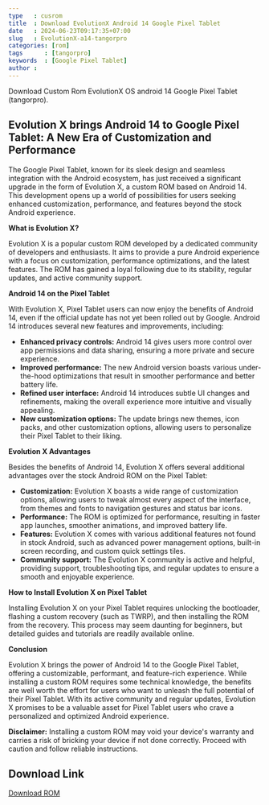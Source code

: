 ```yaml
---
type   : cusrom
title  : Download EvolutionX Android 14 Google Pixel Tablet
date   : 2024-06-23T09:17:35+07:00
slug   : EvolutionX-a14-tangorpro
categories: [rom]
tags      : [tangorpro]
keywords  : [Google Pixel Tablet]
author : 
---
```


Download Custom Rom EvolutionX OS android 14 Google Pixel Tablet (tangorpro).

## Evolution X brings Android 14 to Google Pixel Tablet: A New Era of Customization and Performance

The Google Pixel Tablet, known for its sleek design and seamless integration with the Android ecosystem, has just received a significant upgrade in the form of Evolution X, a custom ROM based on Android 14. This development opens up a world of possibilities for users seeking enhanced customization, performance, and features beyond the stock Android experience.

**What is Evolution X?**

Evolution X is a popular custom ROM developed by a dedicated community of developers and enthusiasts. It aims to provide a pure Android experience with a focus on customization, performance optimizations, and the latest features. The ROM has gained a loyal following due to its stability, regular updates, and active community support.

**Android 14 on the Pixel Tablet**

With Evolution X, Pixel Tablet users can now enjoy the benefits of Android 14, even if the official update has not yet been rolled out by Google. Android 14 introduces several new features and improvements, including:

* **Enhanced privacy controls:** Android 14 gives users more control over app permissions and data sharing, ensuring a more private and secure experience.
* **Improved performance:** The new Android version boasts various under-the-hood optimizations that result in smoother performance and better battery life.
* **Refined user interface:** Android 14 introduces subtle UI changes and refinements, making the overall experience more intuitive and visually appealing.
* **New customization options:** The update brings new themes, icon packs, and other customization options, allowing users to personalize their Pixel Tablet to their liking.

**Evolution X Advantages**

Besides the benefits of Android 14, Evolution X offers several additional advantages over the stock Android ROM on the Pixel Tablet:

* **Customization:** Evolution X boasts a wide range of customization options, allowing users to tweak almost every aspect of the interface, from themes and fonts to navigation gestures and status bar icons.
* **Performance:** The ROM is optimized for performance, resulting in faster app launches, smoother animations, and improved battery life.
* **Features:** Evolution X comes with various additional features not found in stock Android, such as advanced power management options, built-in screen recording, and custom quick settings tiles.
* **Community support:** The Evolution X community is active and helpful, providing support, troubleshooting tips, and regular updates to ensure a smooth and enjoyable experience.

**How to Install Evolution X on Pixel Tablet**

Installing Evolution X on your Pixel Tablet requires unlocking the bootloader, flashing a custom recovery (such as TWRP), and then installing the ROM from the recovery. This process may seem daunting for beginners, but detailed guides and tutorials are readily available online.

**Conclusion**

Evolution X brings the power of Android 14 to the Google Pixel Tablet, offering a customizable, performant, and feature-rich experience. While installing a custom ROM requires some technical knowledge, the benefits are well worth the effort for users who want to unleash the full potential of their Pixel Tablet. With its active community and regular updates, Evolution X promises to be a valuable asset for Pixel Tablet users who crave a personalized and optimized Android experience.

**Disclaimer:** Installing a custom ROM may void your device's warranty and carries a risk of bricking your device if not done correctly. Proceed with caution and follow reliable instructions.

## Download Link
[Download ROM](https://sourceforge.net/projects/evolution-x/files/felix/14/)

